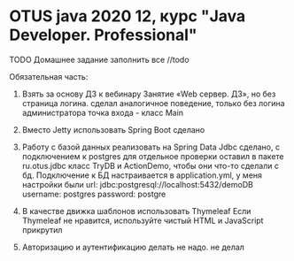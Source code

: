 # OTUS java 2020 12, курс "Java Developer. Professional"

TODO
Домашнее задание
заполнить все //todo

Обязательная часть:

1)  Взять за основу ДЗ к вебинару Занятие «Web сервер. ДЗ», но без страница логина.
сделал аналогичное поведение, только без логина администратора
точка входа - класс Main

2)  Вместо Jetty использовать Spring Boot
сделано

3)  Работу с базой данных реализовать на Spring Data Jdbc
сделано, с подключением к postgres
для отдельное проверки оставил в пакете ru.otus.jdbc класс TryDB и ActionDemo, чтобы они что-то сделали с бд.
Подключение к БД настраивается в application.yml, у меня настройки были
    url: jdbc:postgresql://localhost:5432/demoDB
    username: postgres
    password: postgre

4)  В качестве движка шаблонов использовать Thymeleaf Если Thymeleaf не нравится, используйте чистый HTML и JavaScript
прикрутил

5)  Авторизацию и аутентификацию делать не надо.
не делал